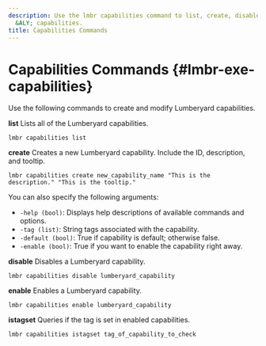 ```yaml
---
description: Use the lmbr capabilities command to list, create, disable, and enable
  &ALY; capabilities.
title: Capabilities Commands
---
```

# Capabilities Commands {#lmbr-exe-capabilities}

Use the following commands to create and modify Lumberyard capabilities\.

**list**
Lists all of the Lumberyard capabilities\.

```
lmbr capabilities list
```

**create**
Creates a new Lumberyard capability\. Include the ID, description, and tooltip\.

```
lmbr capabilities create new_capability_name "This is the description." "This is the tooltip."
```
You can also specify the following arguments:
+ `-help (bool)`: Displays help descriptions of available commands and options\.
+ `-tag (list)`: String tags associated with the capability\.
+ `-default (bool)`: True if capability is default; otherwise false\.
+ `-enable (bool)`: True if you want to enable the capability right away\.

**disable**
Disables a Lumberyard capability\.

```
lmbr capabilities disable lumberyard_capability
```

**enable**
Enables a Lumberyard capability\.

```
lmbr capabilities enable lumberyard_capability
```

**istagset**
Queries if the tag is set in enabled capabilities\.

```
lmbr capabilities istagset tag_of_capability_to_check
```